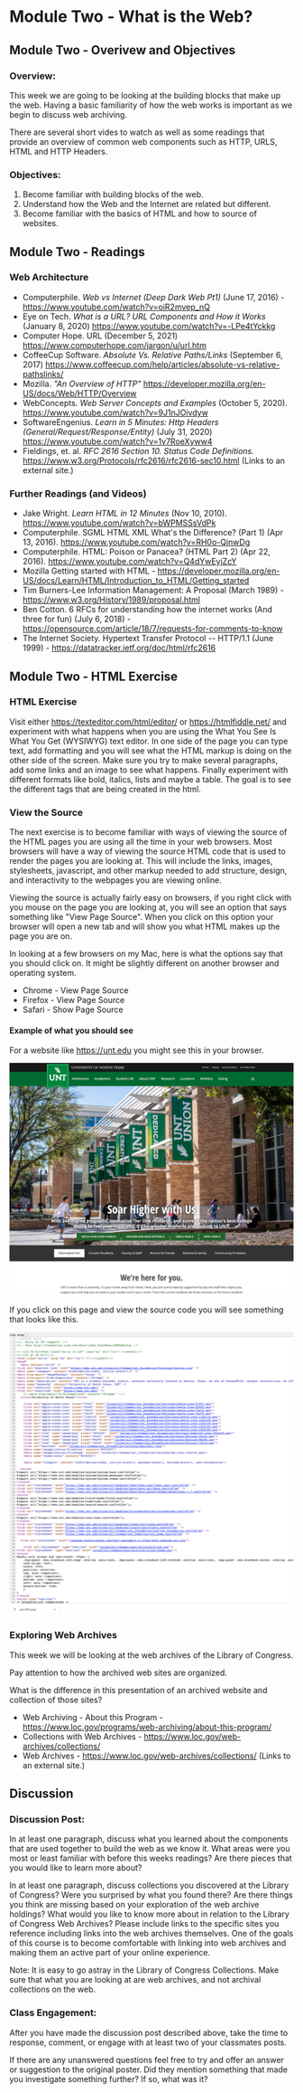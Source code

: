# Module Two - What is the Web?

## Module Two - Overivew and Objectives

### Overview: 
This week we are going to be looking at the building blocks that make up the web. Having a basic familiarity of how the web works is important as we begin to discuss web archiving. 

There are several short vides to watch as well as some readings that provide an overview of common web components such as HTTP, URLS, HTML and HTTP Headers.

### Objectives:
1. Become familiar with building blocks of the web.
2. Understand how the Web and the Internet are related but different.
3. Become familiar with the basics of HTML and how to source of websites.

## Module Two - Readings

### Web Architecture

* Computerphile. _Web vs Internet (Deep Dark Web Pt1)_ (June 17, 2016) - https://www.youtube.com/watch?v=oiR2mvep_nQ
* Eye on Tech. _What is a URL? URL Components and How it Works_ (January 8, 2020) https://www.youtube.com/watch?v=-LPe4tYckkg
* Computer Hope. URL (December 5, 2021) https://www.computerhope.com/jargon/u/url.htm
* CoffeeCup Software. _Absolute Vs. Relative Paths/Links_ (September 6, 2017) https://www.coffeecup.com/help/articles/absolute-vs-relative-pathslinks/ 
* Mozilla. _"An Overview of HTTP"_ https://developer.mozilla.org/en-US/docs/Web/HTTP/Overview 
* WebConcepts. _Web Server Concepts and Examples_ (October 5, 2020). https://www.youtube.com/watch?v=9J1nJOivdyw 
* SoftwareEngenius. _Learn in 5 Minutes: Http Headers (General/Request/Response/Entity)_ (July 31, 2020) https://www.youtube.com/watch?v=1v7RoeXyww4
* Fieldings, et. al. _RFC 2616 Section 10. Status Code Definitions._ https://www.w3.org/Protocols/rfc2616/rfc2616-sec10.html (Links to an external site.)  

### Further Readings (and Videos) 

* Jake Wright. _Learn HTML in 12 Minutes_ (Nov 10, 2010). https://www.youtube.com/watch?v=bWPMSSsVdPk 
* Computerphile. SGML HTML XML What's the Difference? (Part 1) (Apr 13, 2016). https://www.youtube.com/watch?v=RH0o-QjnwDg
* Computerphile. HTML: Poison or Panacea? (HTML Part 2) (Apr 22, 2016). https://www.youtube.com/watch?v=Q4dYwEyjZcY
* Mozilla Getting started with HTML  - https://developer.mozilla.org/en-US/docs/Learn/HTML/Introduction_to_HTML/Getting_started
* Tim Burners-Lee Information Management: A Proposal (March 1989) - https://www.w3.org/History/1989/proposal.html
* Ben Cotton. 6 RFCs for understanding how the internet works (And three for fun) (July 6, 2018) - https://opensource.com/article/18/7/requests-for-comments-to-know
* The Internet Society. Hypertext Transfer Protocol -- HTTP/1.1 (June 1999) - https://datatracker.ietf.org/doc/html/rfc2616

## Module Two - HTML Exercise

### HTML Exercise

Visit either https://texteditor.com/html/editor/  or https://htmlfiddle.net/  and experiment with what happens when you are using the What You See Is What You Get (WYSIWYG) text editor.  In one side of the page you can type text, add formatting and you will see what the HTML markup is doing on the other side of the screen. Make sure you try to make several paragraphs, add some links and an image to see what happens.  Finally experiment with different formats like bold, italics, lists and maybe a table.  The goal is to see the different tags that are being created in the html. 

### View the Source
The next exercise is to become familiar with ways of viewing the source of the HTML pages you are using all the time in your web browsers.  Most browsers will have a way of viewing the source HTML code that is used to render the pages you are looking at.  This will include the links, images, stylesheets, javascript, and other markup needed to add structure, design, and interactivity to the webpages you are viewing online.  

Viewing the source is actually fairly easy on browsers, if you right click with you mouse on the page you are looking at, you will see an option that says something like "View Page Source".  When you click on this option your browser will open a new tab and will show you what HTML makes up the page you are on. 

In looking at a few browsers on my Mac, here is what the options say that you should click on. It might be slightly different on another browser and operating system. 

* Chrome - View Page Source
* Firefox - View Page Source
* Safari - Show Page Source

#### Example of what you should see
For a website like https://unt.edu you might see this in your browser. 

![Alt](images/module-02-unt-homepage.png "UNT Homepage")

If you click on this page and view the source code you will see something that looks like this. 

![Alt](images/module-02-unt-homepage-source.png "UNT Homepage Source View")

### Exploring Web Archives

This week we will be looking at the web archives of the Library of Congress. 

Pay attention to how the archived web sites are organized. 

What is the difference in this presentation of an archived website and collection of those sites?

* Web Archiving - About this Program - https://www.loc.gov/programs/web-archiving/about-this-program/ 
* Collections with Web Archives - https://www.loc.gov/web-archives/collections/ 
* Web Archives - https://www.loc.gov/web-archives/collections/ (Links to an external site.) 

## Discussion 

### Discussion Post:
In at least one paragraph, discuss what you learned about the components that are used together to build the web as we know it.  What areas were you most or least familiar with before this weeks readings? Are there pieces that you would like to learn more about?

In at least one paragraph, discuss collections you discovered at the Library of Congress? Were you surprised by what you found there? Are there things you think are missing based on your exploration of the web archive holdings? What would you like to know more about in relation to the Library of Congress Web Archives? Please include links to the specific sites you reference including links into the web archives themselves. One of the goals of this course is to become comfortable with linking into web archives and making them an active part of your online experience. 

Note: It is easy to go astray in the Library of Congress Collections.  Make sure that what you are looking at are web archives, and not archival collections on the web.  

### Class Engagement: 
After you have made the discussion post described above, take the time to response, comment, or engage with at least two of your classmates posts.  

If there are any unanswered questions feel free to try and offer an answer or suggestion to the original poster.  Did they mention something that made you investigate something further? If so, what was it? 
